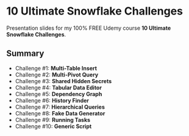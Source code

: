 # 10 Ultimate Snowflake Challenges

Presentation slides for my 100% FREE Udemy course **10 Ultimate Snowflake Challenges**.

## Summary

* Challenge #1: **Multi-Table Insert**
* Challenge #2: **Multi-Pivot Query**
* Challenge #3: **Shared Hidden Secrets**
* Challenge #4: **Tabular Data Editor**
* Challenge #5: **Dependency Graph**
* Challenge #6: **History Finder**
* Challenge #7: **Hierarchical Queries**
* Challenge #8: **Fake Data Generator**
* Challenge #9: **Running Tasks**
* Challenge #10: **Generic Script**
